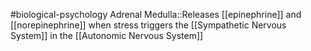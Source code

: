 #biological-psychology 
Adrenal Medulla::Releases [[epinephrine]] and [[norepinephrine]] when stress triggers the [[Sympathetic Nervous System]] in the [[Autonomic Nervous System]]
<!--SR:!2023-12-19,1,230-->